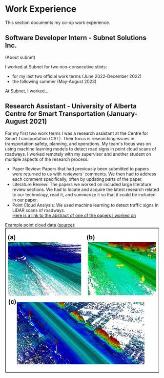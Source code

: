 # Work Experience
This section documents my co-op work experience.

## Software Developer Intern - Subnet Solutions Inc.

(About subnet)  

I worked at Subnet for two non-consecutive stints: 
* for my last two official work terms (June 2022-December 2022)
* the following summer (May-August 2023)

At Subnet, I worked...

## Research Assistant - University of Alberta Centre for Smart Transportation (January-August 2021)

For my first two work terms I was a research assistant at the Centre for Smart Transportation (CST). Their focus is researching issues in transportation safety, planning, and operations. My team's focus was on using machine learning models to detect road signs in point cloud scans of roadways. I worked remotely with my supervisor and another student on multiple aspects of the research process:

* Paper Review: Papers that had previously been submitted to papers were returned to us with reviewers' comments. We then had to address each comment specifically, often by updating parts of the paper.
* Literature Review: The papers we worked on included large literature review sections. We had to locate and acquire the latest research related to our technology, read it, and summarize it so that it could be included in our paper.
* Point Cloud Analysis: We used machine learning to detect traffic signs in LiDAR scans of roadways.  
[Here is a link to the abstract of one of the papers I worked on](https://doi.org/10.1080/15472450.2022.2074792)

Example point cloud data ([source](https://journals.sagepub.com/doi/pdf/10.1177/03611981211029934)):
![](pointcloud.png)
